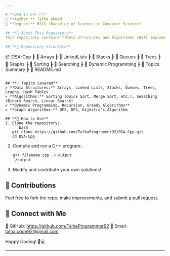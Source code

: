```yaml
---

# **DSA in C++ 🚀**  
📌 **Author:** Talha Ahmad  
📌 **Degree:** BSCS (Bachelor of Science in Computer Science)  

## **📖 About This Repository**  
This repository contains **Data Structures and Algorithms (DSA) implementations in C++**. It serves as a collection of fundamental concepts, problem-solving techniques, and optimized code for **competitive programming, technical interviews, and academic learning**.  

## **📂 Repository Structure**  
```
📦 DSA-Cpp
 ┣ 📂 Arrays
 ┣ 📂 LinkedLists
 ┣ 📂 Stacks
 ┣ 📂 Queues
 ┣ 📂 Trees
 ┣ 📂 Graphs
 ┣ 📂 Sorting
 ┣ 📂 Searching
 ┣ 📂 Dynamic Programming
 ┣ 📂 Topics Summary
 ┣ 📜 README.md
```

## **💡 Topics Covered**  
✔ **Data Structures:** Arrays, Linked Lists, Stacks, Queues, Trees, Graphs, Hash Tables  
✔ **Algorithms:** Sorting (Quick Sort, Merge Sort, etc.), Searching (Binary Search, Linear Search)  
✔ **Dynamic Programming, Recursion, Greedy Algorithms**  
✔ **Graph Algorithms:** BFS, DFS, Dijkstra’s Algorithm  

## **🚀 How to Use**  
1. Clone the repository:  
   ```bash
   git clone https://github.com/TalhaProgrammer92/DSA-Cpp.git
   cd DSA-Cpp
   ```
2. Compile and run a C++ program:  
   ```bash
   g++ filename.cpp -o output
   ./output
   ```
3. Modify and contribute your own solutions!  

## **📌 Contributions**  
Feel free to fork the repo, make improvements, and submit a pull request.  

## **📢 Connect with Me**  
🔗 GitHub: https://github.com/TalhaProgrammer92
📧 Email: talha.code92@gmail.com

Happy Coding! 🚀💻  

---
```

